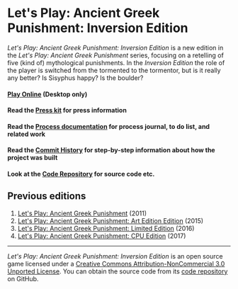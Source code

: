# Let's Play: Ancient Greek Punishment: Inversion Edition

_Let's Play: Ancient Greek Punishment: Inversion Edition_ is a new edition in the _Let's Play: Ancient Greek Punishment_ series, focusing on a retelling of five (kind of) mythological punishments. In the _Inversion Edition_ the role of the player is switched from the tormented to the tormentor, but is it really any better? Is Sisyphus happy? Is the boulder?

#### [Play Online](https://pippinbarr.github.io/lets-play-ancient-greek-punishment-inversion-edition/) (Desktop only)

#### Read the [Press kit](https://github.com/pippinbarr/lets-play-ancient-greek-punishment-inversion-edition/blob/master/press/README.md) for press information
#### Read the [Process documentation](https://github.com/pippinbarr/lets-play-ancient-greek-punishment-inversion-edition/blob/master/process/README.md) for process journal, to do list, and related work
#### Read the [Commit History](https://github.com/pippinbarr/lets-play-ancient-greek-punishment-inversion-edition/commits/master) for step-by-step information about how the project was built
#### Look at the [Code Repository](https://github.com/pippinbarr/lets-play-ancient-greek-punishment-inversion-edition) for source code etc.

## Previous editions
1. [Let's Play: Ancient Greek Punishment](http://www.pippinbarr.com/games/letsplayancientgreekpunishment/LetsPlayAncientGreekPunishment.html) (2011)
2. [Let's Play: Ancient Greek Punishment: Art Edition Edition](http://www.pippinbarr.com/games/letsplayletsplayancientgreekpunishmentarteditionedition/) (2015)
3. [Let's Play: Ancient Greek Punishment: Limited Edition](http://www.pippinbarr.com/games/letsplayancientgreekpunishmentlimitededition/) (2016)
4. [Let's Play: Ancient Greek Punishment: CPU Edition](http://pippinbarr.github.io/letsplayancientgreekpunishmentcpuedition/) (2017)

---

_Let's Play: Ancient Greek Punishment: Inversion Edition_ is an open source game licensed under a [Creative Commons Attribution-NonCommercial 3.0 Unported License](http://creativecommons.org/licenses/by-nc/3.0/). You can obtain the source code from its [code repository](https://github.com/pippinbarr/lets-play-ancient-greek-punishment-inversion-edition) on GitHub.
